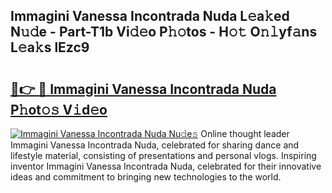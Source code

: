 ## Immagini Vanessa Incontrada Nuda L𝚎a𝚔ed N𝚞𝚍e - Part-T1b Vi𝚍𝚎o P𝚑𝚘tos - H𝚘𝚝 O𝚗𝚕yf𝚊ns L𝚎a𝚔s lEzc9

# <h2><a href="http://kf5oex.oniu.top/?m=Immagini+Vanessa+Incontrada+Nuda">🔗👉 🔴 Immagini Vanessa Incontrada Nuda P𝚑ot𝚘𝚜 V𝚒d𝚎o</a></h2>

[![Immagini Vanessa Incontrada Nuda Nu𝚍e𝚜](https://i.imgur.com/0qMVB7G.gif)](http://kf5oex.oniu.top/?m=Immagini+Vanessa+Incontrada+Nuda)
Online thought leader Immagini Vanessa Incontrada Nuda, celebrated for sharing dance and lifestyle material, consisting of presentations and personal vlogs. Inspiring inventor Immagini Vanessa Incontrada Nuda, celebrated for their innovative ideas and commitment to bringing new technologies to the world.  
